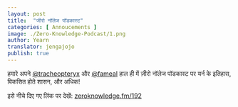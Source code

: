 ```yaml
---
layout: post
title:  "जीरो नॉलेज पॉडकास्ट"
categories: [ Annoucements ]
image: ./Zero-Knowledge-Podcast/1.png
author: Yearn
translator: jengajojo
publish: true
---
```


हमारे अपने [@tracheopteryx](https://twitter.com/tracheopteryx) और [@fameal](https://twitter.com/fameal) हाल ही में ज़ीरो नॉलेज पॉडकास्ट पर यर्न के इतिहास, विकसित होते शासन, और अधिक!

इसे नीचे दिए गए लिंक पर देखें:
[zeroknowledge.fm/192](https://www.zeroknowledge.fm/192)
